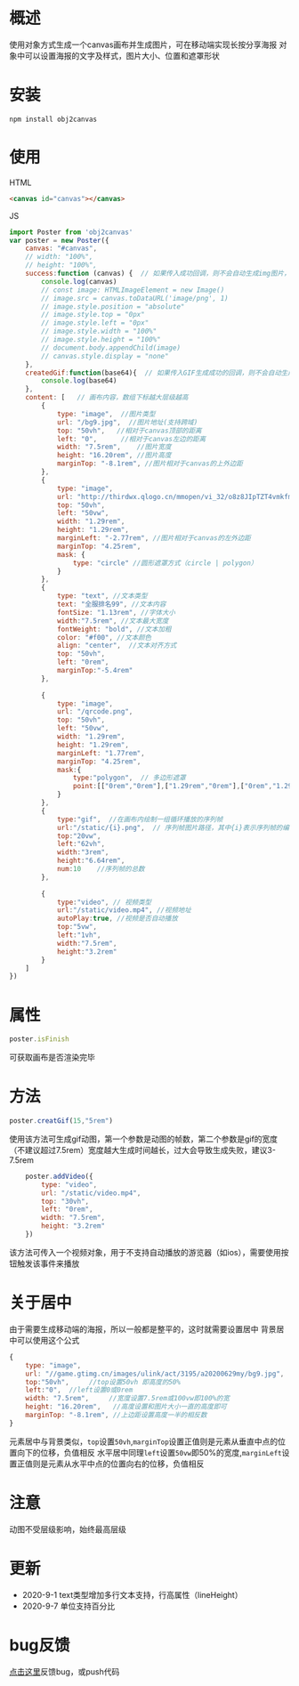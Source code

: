 # 概述
使用对象方式生成一个canvas画布并生成图片，可在移动端实现长按分享海报
对象中可以设置海报的文字及样式，图片大小、位置和遮罩形状

# 安装
```
npm install obj2canvas
```

# 使用
HTML
```html
<canvas id="canvas"></canvas>
```
JS
```javascript
import Poster from 'obj2canvas'
var poster = new Poster({
    canvas: "#canvas",
    // width: "100%",
    // height: "100%",
    success:function (canvas) {  // 如果传入成功回调，则不会自动生成img图片，而是将canvas作为success回调会返回,方便后期做处理
        console.log(canvas)        
        // const image: HTMLImageElement = new Image()
        // image.src = canvas.toDataURL('image/png', 1)
        // image.style.position = "absolute"
        // image.style.top = "0px"
        // image.style.left = "0px"
        // image.style.width = "100%"
        // image.style.height = "100%"
        // document.body.appendChild(image)
        // canvas.style.display = "none"
    },
    createdGif:function(base64){  // 如果传入GIF生成成功的回调，则不会自动生成gif图片，而是将图片base64作为success回调会返回c,方便后期做处理
        console.log(base64)
    },
    content: [   // 画布内容，数组下标越大层级越高          
        {
            type: "image",  //图片类型
            url: "/bg9.jpg",  //图片地址(支持跨域)
            top: "50vh",   //相对于canvas顶部的距离  
            left: "0",      //相对于canvas左边的距离  
            width: "7.5rem",    //图片宽度 
            height: "16.20rem", //图片高度 
            marginTop: "-8.1rem", //图片相对于canvas的上外边距 
        },
        {
            type: "image",
            url: "http://thirdwx.qlogo.cn/mmopen/vi_32/o8z8JIpTZT4vmkfm6Olfq2VwAE2ibH7YU4G3P8iaPI26u9HQlFDwux7LSpHQ4yBRAB6JLt0VIZG07YScyYvkWGxA/132",
            top: "50vh",
            left: "50vw",
            width: "1.29rem",
            height: "1.29rem",
            marginLeft: "-2.77rem", //图片相对于canvas的左外边距 
            marginTop: "4.25rem",
            mask: {
                type: "circle" //圆形遮罩方式（circle | polygon）
            }
        },
        {
            type: "text", //文本类型
            text: "全服排名99", //文本内容
            fontSize: "1.13rem", //字体大小
            width:"7.5rem", //文本最大宽度
            fontWeight: "bold", //文本加粗
            color: "#f00", //文本颜色
            align: "center",  //文本对齐方式
            top: "50vh", 
            left: "0rem",
            marginTop:"-5.4rem"
        },
                 
        {
            type: "image",
            url: "/qrcode.png",
            top: "50vh",
            left: "50vw",
            width: "1.29rem",
            height: "1.29rem",
            marginLeft: "1.77rem",
            marginTop: "4.25rem",
            mask:{
                type:"polygon",  // 多边形遮罩
                point:[["0rem","0rem"],["1.29rem","0rem"],["0rem","1.29rem"]]  //用一个二位数组表示遮罩的坐标点（先对于图片左上位置），需要至少三个点来绘制一个遮罩
            }
        },
        {
            type:"gif",  //在画布内绘制一组循环播放的序列帧
            url:"/static/{i}.png",  // 序列帧图片路径，其中{i}表示序列帧的编号，必须从0开始顺排
            top:"20vw",
            left:"62vh",
            width:"3rem",
            height:"6.64rem",
            num:10    //序列帧的总数
        },
        
        {
            type:"video", // 视频类型
            url:"/static/video.mp4", //视频地址
            autoPlay:true, //视频是否自动播放
            top:"5vw",
            left:"1vh",
            width:"7.5rem",
            height:"3.2rem"
        }
    ]
})
```
# 属性
```js
poster.isFinish
```
可获取画布是否渲染完毕

# 方法
```js
poster.creatGif(15,"5rem")
```
使用该方法可生成gif动图，第一个参数是动图的帧数，第二个参数是gif的宽度（不建议超过7.5rem）宽度越大生成时间越长，过大会导致生成失败，建议3-7.5rem
```js
    poster.addVideo({
        type: "video",
        url: "/static/video.mp4",
        top: "30vh",
        left: "0rem",
        width: "7.5rem",
        height: "3.2rem"
    })
```
该方法可传入一个视频对象，用于不支持自动播放的游览器（如ios），需要使用按钮触发该事件来播放

# 关于居中
由于需要生成移动端的海报，所以一般都是整平的，这时就需要设置居中
背景居中可以使用这个公式
```js
{
    type: "image",
    url: "//game.gtimg.cn/images/ulink/act/3195/a20200629my/bg9.jpg",
    top:"50vh",     //top设置50vh 即高度的50%
    left:"0",  //left设置0或0rem
    width: "7.5rem",     //宽度设置7.5rem或100vw即100%的宽
    height: "16.20rem",   //高度设置和图片大小一直的高度即可
    marginTop: "-8.1rem", //上边距设置高度一半的相反数
}
```
元素居中与背景类似，`top`设置`50vh`,`marginTop`设置正值则是元素从垂直中点的位置向下的位移，负值相反
水平居中同理`left`设置`50vw`即50%的宽度,`marginLeft`设置正值则是元素从水平中点的位置向右的位移，负值相反

# 注意
动图不受层级影响，始终最高层级

# 更新
- 2020-9-1 text类型增加多行文本支持，行高属性（lineHeight）
- 2020-9-7 单位支持百分比

# bug反馈
[点击这里](https://github.com/HakunaMatata052/obj2canvas)反馈bug，或push代码